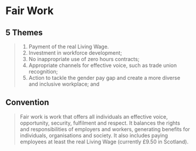 # Fair Work

## 5 Themes
> 1. Payment of the real Living Wage.
> 2. Investment in workforce development;
> 3. No inappropriate use of zero hours contracts;
> 4. Appropriate channels for effective voice, such as trade union recognition;
> 5. Action to tackle the gender pay gap and create a more diverse and inclusive workplace; and


## Convention
> Fair work is work that offers all individuals an effective voice, opportunity, security, fulfilment and respect. It balances the rights and responsibilities of employers and workers, generating benefits for individuals, organisations and society. It also includes paying employees at least the real Living Wage (currently £9.50 in Scotland). 
    
